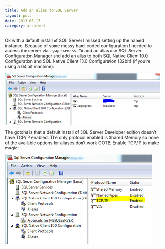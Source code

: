 ```yaml
---
title: Add an alias to SQL Server
layout: post
date: 2013-05-17
category: archived
---
```


Ok with a default install of SQL Server I missed setting up the named instance. Because of some messy hard-coded configuration I needed to access the server via `.\SQLEXPRESS`. To add an alias use SQL Server Configuration Manager and add an alias to both SQL Native Client 10.0 Configuration and SQL Native Client 10.0 Configuration (32bit) (if you’re using a 64 bit machine):

![Aliases](/images/2013-05-17-add-an-alias-to-sql-server/aliases.png)

The gotcha is that a default install of SQL Server Developer edition doesn’t have TCP/IP enabled. The only protocol enabled is Shared Memory so none of the available options for aliases don’t work OOTB. Enable TCP/IP to make magic:

![Protocols](/images/2013-05-17-add-an-alias-to-sql-server/protocols.png)

